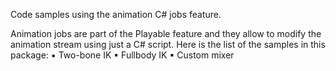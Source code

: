 Code samples using the animation C# jobs feature.

Animation jobs are part of the Playable feature and they allow to modify the animation stream using just a C# script. Here is the list of the samples in this package:
▪ Two-bone IK
▪ Fullbody IK
▪ Custom mixer
